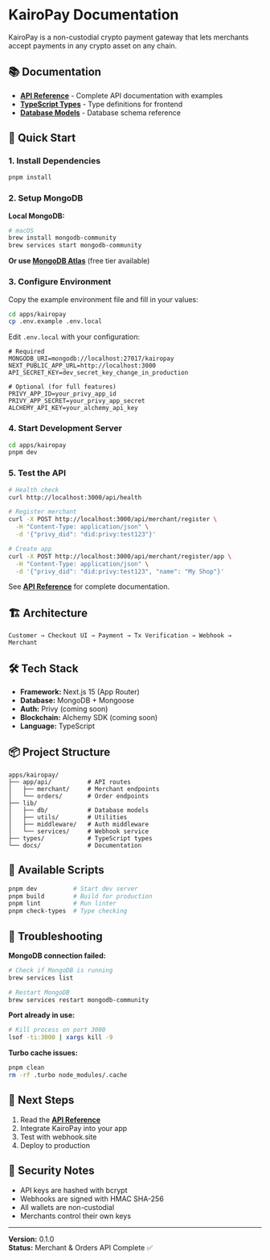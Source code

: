 # KairoPay Documentation

KairoPay is a non-custodial crypto payment gateway that lets merchants accept payments in any crypto asset on any chain.

## 📚 Documentation

- **[API Reference](./api.md)** - Complete API documentation with examples
- **[TypeScript Types](../types/README.md)** - Type definitions for frontend
- **[Database Models](./database-models.md)** - Database schema reference

## 🚀 Quick Start

### 1. Install Dependencies

```bash
pnpm install
```

### 2. Setup MongoDB

**Local MongoDB:**

```bash
# macOS
brew install mongodb-community
brew services start mongodb-community
```

**Or use [MongoDB Atlas](https://mongodb.com/cloud/atlas)** (free tier available)

### 3. Configure Environment

Copy the example environment file and fill in your values:

```bash
cd apps/kairopay
cp .env.example .env.local
```

Edit `.env.local` with your configuration:

```env
# Required
MONGODB_URI=mongodb://localhost:27017/kairopay
NEXT_PUBLIC_APP_URL=http://localhost:3000
API_SECRET_KEY=dev_secret_key_change_in_production

# Optional (for full features)
PRIVY_APP_ID=your_privy_app_id
PRIVY_APP_SECRET=your_privy_app_secret
ALCHEMY_API_KEY=your_alchemy_api_key
```

### 4. Start Development Server

```bash
cd apps/kairopay
pnpm dev
```

### 5. Test the API

```bash
# Health check
curl http://localhost:3000/api/health

# Register merchant
curl -X POST http://localhost:3000/api/merchant/register \
  -H "Content-Type: application/json" \
  -d '{"privy_did": "did:privy:test123"}'

# Create app
curl -X POST http://localhost:3000/api/merchant/register/app \
  -H "Content-Type: application/json" \
  -d '{"privy_did": "did:privy:test123", "name": "My Shop"}'
```

See **[API Reference](./api.md)** for complete documentation.

## 🏗️ Architecture

```
Customer → Checkout UI → Payment → Tx Verification → Webhook → Merchant
```

## 🛠️ Tech Stack

- **Framework:** Next.js 15 (App Router)
- **Database:** MongoDB + Mongoose
- **Auth:** Privy (coming soon)
- **Blockchain:** Alchemy SDK (coming soon)
- **Language:** TypeScript

## 📦 Project Structure

```
apps/kairopay/
├── app/api/          # API routes
│   ├── merchant/     # Merchant endpoints
│   └── orders/       # Order endpoints
├── lib/
│   ├── db/           # Database models
│   ├── utils/        # Utilities
│   ├── middleware/   # Auth middleware
│   └── services/     # Webhook service
├── types/            # TypeScript types
└── docs/             # Documentation
```

## 🧪 Available Scripts

```bash
pnpm dev          # Start dev server
pnpm build        # Build for production
pnpm lint         # Run linter
pnpm check-types  # Type checking
```

## 🚨 Troubleshooting

**MongoDB connection failed:**

```bash
# Check if MongoDB is running
brew services list

# Restart MongoDB
brew services restart mongodb-community
```

**Port already in use:**

```bash
# Kill process on port 3000
lsof -ti:3000 | xargs kill -9
```

**Turbo cache issues:**

```bash
pnpm clean
rm -rf .turbo node_modules/.cache
```

## 📖 Next Steps

1. Read the **[API Reference](./api.md)**
2. Integrate KairoPay into your app
3. Test with webhook.site
4. Deploy to production

## 🔐 Security Notes

- API keys are hashed with bcrypt
- Webhooks are signed with HMAC SHA-256
- All wallets are non-custodial
- Merchants control their own keys

---

**Version:** 0.1.0  
**Status:** Merchant & Orders API Complete ✅
